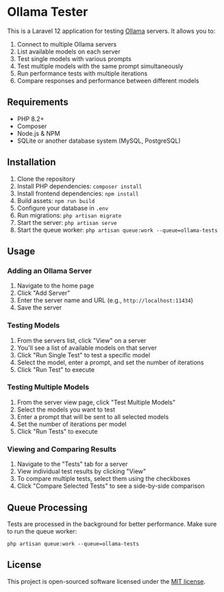 # Ollama Tester

This is a Laravel 12 application for testing [Ollama](https://ollama.ai/) servers. It allows you to:

1. Connect to multiple Ollama servers
2. List available models on each server
3. Test single models with various prompts
4. Test multiple models with the same prompt simultaneously
5. Run performance tests with multiple iterations
6. Compare responses and performance between different models

## Requirements

- PHP 8.2+
- Composer
- Node.js & NPM
- SQLite or another database system (MySQL, PostgreSQL)

## Installation

1. Clone the repository
2. Install PHP dependencies: `composer install`
3. Install frontend dependencies: `npm install`
4. Build assets: `npm run build`
5. Configure your database in `.env`
6. Run migrations: `php artisan migrate`
7. Start the server: `php artisan serve`
8. Start the queue worker: `php artisan queue:work --queue=ollama-tests`

## Usage

### Adding an Ollama Server

1. Navigate to the home page
2. Click "Add Server"
3. Enter the server name and URL (e.g., `http://localhost:11434`)
4. Save the server

### Testing Models

1. From the servers list, click "View" on a server
2. You'll see a list of available models on that server
3. Click "Run Single Test" to test a specific model
4. Select the model, enter a prompt, and set the number of iterations
5. Click "Run Test" to execute

### Testing Multiple Models

1. From the server view page, click "Test Multiple Models"
2. Select the models you want to test
3. Enter a prompt that will be sent to all selected models
4. Set the number of iterations per model
5. Click "Run Tests" to execute

### Viewing and Comparing Results

1. Navigate to the "Tests" tab for a server
2. View individual test results by clicking "View"
3. To compare multiple tests, select them using the checkboxes
4. Click "Compare Selected Tests" to see a side-by-side comparison

## Queue Processing

Tests are processed in the background for better performance. Make sure to run the queue worker:

```
php artisan queue:work --queue=ollama-tests
```

## License

This project is open-sourced software licensed under the [MIT license](https://opensource.org/licenses/MIT). 
